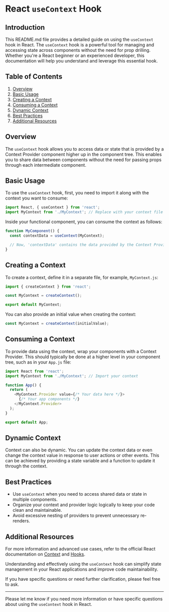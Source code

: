 # React `useContext` Hook

## Introduction

This README.md file provides a detailed guide on using the `useContext` hook in React. The `useContext` hook is a powerful tool for managing and accessing state across components without the need for prop drilling. Whether you're a React beginner or an experienced developer, this documentation will help you understand and leverage this essential hook.

## Table of Contents

1. [Overview](#overview)
2. [Basic Usage](#basic-usage)
3. [Creating a Context](#creating-a-context)
4. [Consuming a Context](#consuming-a-context)
5. [Dynamic Context](#dynamic-context)
6. [Best Practices](#best-practices)
7. [Additional Resources](#additional-resources)

## Overview

The `useContext` hook allows you to access data or state that is provided by a Context Provider component higher up in the component tree. This enables you to share data between components without the need for passing props through each intermediate component.

## Basic Usage

To use the `useContext` hook, first, you need to import it along with the context you want to consume:

```javascript
import React, { useContext } from 'react';
import MyContext from './MyContext'; // Replace with your context file
```

Inside your functional component, you can consume the context as follows:

```javascript
function MyComponent() {
  const contextData = useContext(MyContext);

  // Now, 'contextData' contains the data provided by the Context Provider
}
```

## Creating a Context

To create a context, define it in a separate file, for example, `MyContext.js`:

```javascript
import { createContext } from 'react';

const MyContext = createContext();

export default MyContext;
```

You can also provide an initial value when creating the context:

```javascript
const MyContext = createContext(initialValue);
```

## Consuming a Context

To provide data using the context, wrap your components with a Context Provider. This should typically be done at a higher level in your component tree, such as in your `App.js` file:

```javascript
import React from 'react';
import MyContext from './MyContext'; // Import your context

function App() {
  return (
    <MyContext.Provider value={/* Your data here */}>
      {/* Your app components */}
    </MyContext.Provider>
  );
}

export default App;
```

## Dynamic Context

Context can also be dynamic. You can update the context data or even change the context value in response to user actions or other events. This can be achieved by providing a state variable and a function to update it through the context.

## Best Practices

- Use `useContext` when you need to access shared data or state in multiple components.
- Organize your context and provider logic logically to keep your code clean and maintainable.
- Avoid excessive nesting of providers to prevent unnecessary re-renders.

## Additional Resources

For more information and advanced use cases, refer to the official React documentation on [Context](https://reactjs.org/docs/context.html) and [Hooks](https://reactjs.org/docs/hooks-reference.html#usecontext).

Understanding and effectively using the `useContext` hook can simplify state management in your React applications and improve code maintainability.

If you have specific questions or need further clarification, please feel free to ask.

---

Please let me know if you need more information or have specific questions about using the `useContext` hook in React.
